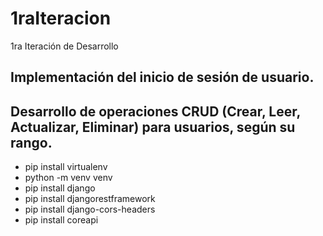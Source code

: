 # 1raIteracion
1ra Iteración de Desarrollo

## Implementación del inicio de sesión de usuario.

## Desarrollo de operaciones CRUD (Crear, Leer, Actualizar, Eliminar) para usuarios, según su rango.

* pip install virtualenv
* python -m venv venv
* pip install django
* pip install djangorestframework
* pip install django-cors-headers
* pip install coreapi
